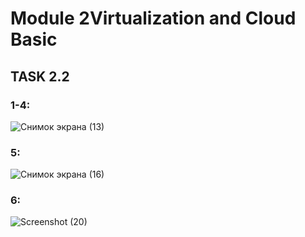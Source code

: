 # Module 2Virtualization and Cloud Basic
## TASK 2.2
### 1-4:
![Снимок экрана (13)](https://user-images.githubusercontent.com/53264992/154839033-b0203d0d-0c18-4090-912e-0659caf991c2.png)

### 5:
![Снимок экрана (16)](https://user-images.githubusercontent.com/53264992/154839702-3453ba33-ff67-45ac-ab9a-9d957fa092d0.png)

### 6:
![Screenshot (20)](https://user-images.githubusercontent.com/53264992/154853939-f1688799-e429-431e-b199-d8a17bc5efcb.png)

